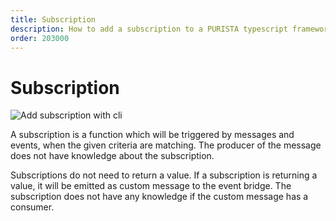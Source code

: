 ```yaml
---
title: Subscription
description: How to add a subscription to a PURISTA typescript framework service
order: 203000
---
```


# Subscription

![Add subscription with cli](/graphic/add_subscription.png)

A subscription is a function which will be triggered by messages and events, when the given criteria are matching.
The producer of the message does not have knowledge about the subscription.

Subscriptions do not need to return a value.
If a subscription is returning a value, it will be emitted as custom message to the event bridge.
The subscription does not have any knowledge if the custom message has a consumer.
